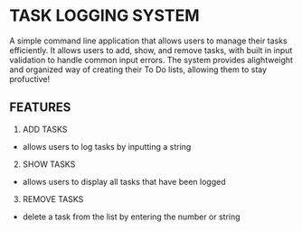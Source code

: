 # TASK LOGGING SYSTEM

A simple command line application that allows users to manage their tasks efficiently. It allows users to add, show, and remove tasks, with built in input validation to handle common input errors. The system provides alightweight and organized way of creating their To Do lists, allowing them to stay profuctive!

## FEATURES
1. ADD TASKS
 - allows users to log tasks by inputting a string
2. SHOW TASKS
 - allows users to display all tasks that have been logged
3. REMOVE TASKS
 - delete a task from the list by entering the number or string